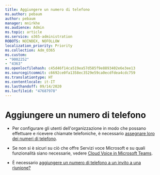 ```yaml
---
title: Aggiungere un numero di telefono
ms.author: pebaum
author: pebaum
manager: mnirkhe
ms.audience: Admin
ms.topic: article
ms.service: o365-administration
ROBOTS: NOINDEX, NOFOLLOW
localization_priority: Priority
ms.collection: Adm_O365
ms.custom:
- "9002252"
- "4363"
ms.openlocfilehash: c45d46f14ca519ea57d585f9e8893402e6e3ee13
ms.sourcegitcommit: c6692ce0fa1358ec3529e59ca0ecdfdea4cdc759
ms.translationtype: HT
ms.contentlocale: it-IT
ms.lasthandoff: 09/14/2020
ms.locfileid: "47687978"
---
```

# <a name="add-phone-number"></a>Aggiungere un numero di telefono

- Per configurare gli utenti dell'organizzazione in modo che possano effettuare e ricevere chiamate telefoniche, è necessario [assegnare loro dei numeri di telefono](https://docs.microsoft.com/MicrosoftTeams/manage-phone-numbers-for-your-organization/).

- Se non si è sicuri su ciò che offre Servizi voce Microsoft e su quali funzionalità siano necessarie, vedere [Cloud Voice in Microsoft Teams](https://docs.microsoft.com/MicrosoftTeams/cloud-voice-landing-page).

- È necessario [aggiungere un numero di telefono a un invito a una riunione?](https://docs.microsoft.com/MicrosoftTeams/set-the-phone-numbers-included-on-invites-in-teams)

